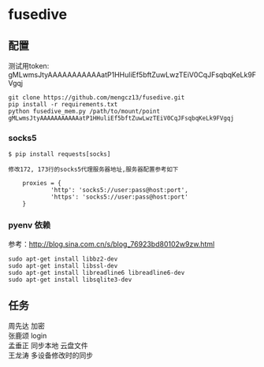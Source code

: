 # fusedive


## 配置
测试用token: gMLwmsJtyAAAAAAAAAAAatP1HHuliEf5bftZuwLwzTEiV0CqJFsqbqKeLk9FVgqj  
```
git clone https://github.com/mengcz13/fusedive.git  
pip install -r requirements.txt  
python fusedive_mem.py /path/to/mount/point gMLwmsJtyAAAAAAAAAAAatP1HHuliEf5bftZuwLwzTEiV0CqJFsqbqKeLk9FVgqj
```
### socks5
```
$ pip install requests[socks]

修改172, 173行的socks5代理服务器地址,服务器配置参考如下

    proxies = {
            'http': 'socks5://user:pass@host:port',
            'https': 'socks5://user:pass@host:port'
    }
```
### pyenv 依赖
参考：http://blog.sina.com.cn/s/blog_76923bd80102w9zw.html
```
sudo apt-get install libbz2-dev
sudo apt-get install libssl-dev
sudo apt-get install libreadline6 libreadline6-dev
sudo apt-get install libsqlite3-dev
```
## 任务
周先达 加密  
张鹿颂 login  
孟垂正 同步本地 云盘文件  
王龙涛 多设备修改时的同步  
